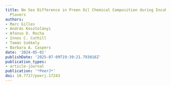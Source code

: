 ```yaml
---
title: No Sex Difference in Preen Oil Chemical Composition during Incubation in Kentish
  Plovers
authors:
- Marc Gilles
- András Kosztolányi
- Afonso D. Rocha
- Innes C. Cuthill
- Tamás Székely
- Barbara A. Caspers
date: '2024-05-01'
publishDate: '2025-07-09T19:39:21.793016Z'
publication_types:
- article-journal
publication: '*PeerJ*'
doi: 10.7717/peerj.17243
---
```

